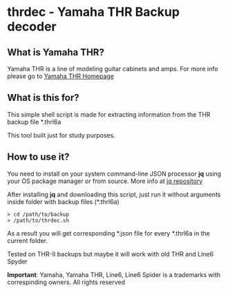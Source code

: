 thrdec - Yamaha THR Backup decoder
=====================================

What is Yamaha THR?
----------------

Yamaha THR is a line of modeling guitar cabinets and amps.
For more info please go to [Yamaha THR Homepage](http://yamaha.com/thr)


What is this for?
----------------

This simple shell script is made for extracting information from the THR backup file *.thrl6a

This tool built just for study purposes.


How to use it?
----------------

You need to install on your system command-line JSON processor **jq** using your OS package manager or from source.
More info at [jq repository](https://github.com/stedolan/jq)

After installing **jq** and downloading this script, just run it without arguments inside folder with backup files (*.thrl6a)

    > cd /path/to/backup
    > /path/to/thrdec.sh

As a result you will get corresponding *.json file for every *.thrl6a in the current folder.

Tested on THR-II backups but maybe it will work with old THR and Line6 Spyder



**Important**: Yamaha, Yamaha THR, Line6, Line6 Spider is a trademarks with correspinding owners. All rights reserved
